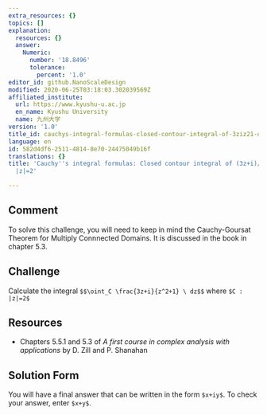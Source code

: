 ```yaml
---
extra_resources: {}
topics: []
explanation:
  resources: {}
  answer:
    Numeric:
      number: '18.8496'
      tolerance:
        percent: '1.0'
editor_id: github.NanoScaleDesign
modified: 2020-06-25T03:18:03.302039569Z
affiliated_institute:
  url: https://www.kyushu-u.ac.jp
  en_name: Kyushu University
  name: 九州大学
version: '1.0'
title_id: cauchys-integral-formulas-closed-contour-integral-of-3ziz21-on-z2
language: en
id: 582d4df6-2511-4814-8e70-24475049b16f
translations: {}
title: 'Cauchy''s integral formulas: Closed contour integral of (3z+i)/(z^2+1) on
  |z|=2'

---
```


## Comment
To solve this challenge, you will need to keep in mind the Cauchy-Goursat Theorem for Multiply Connnected Domains. It is discussed in the book in chapter 5.3.

## Challenge
Calculate the integral
`$$\oint_C \frac{3z+i}{z^2+1} \ dz$$`
where `$C : |z|=2$`

## Resources
- Chapters 5.5.1 and 5.3 of *A first course in complex analysis with applications* by D. Zill and P. Shanahan


## Solution Form
You will have a final answer that can be written in the form `$x+iy$`.
To check your answer, enter `$x+y$`.